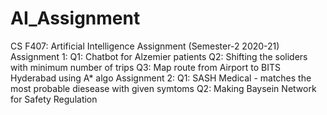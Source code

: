 # AI_Assignment
CS F407: Artificial Intelligence Assignment (Semester-2 2020-21)
Assignment 1:
Q1: Chatbot for Alzemier patients
Q2: Shifting the soliders with minimum number of trips
Q3: Map route from Airport to BITS Hyderabad using A* algo
Assignment 2:
Q1: SASH Medical - matches the most probable diesease with given symtoms
Q2: Making Baysein Network for Safety Regulation
